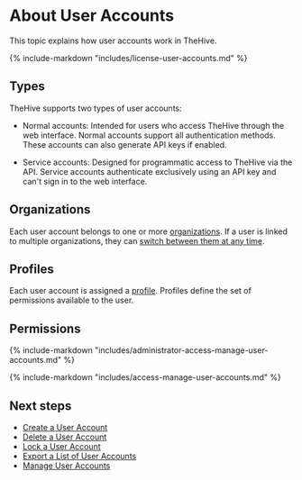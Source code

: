 # About User Accounts

This topic explains how user accounts work in TheHive.

{% include-markdown "includes/license-user-accounts.md" %}

## Types

<!-- md:version 5.0 --> 

TheHive supports two types of user accounts:

* Normal accounts: Intended for users who access TheHive through the web interface. Normal accounts support all authentication methods. These accounts can also generate API keys if enabled.

* Service accounts: Designed for programmatic access to TheHive via the API. Service accounts authenticate exclusively using an API key and can't sign in to the web interface.

## Organizations

Each user account belongs to one or more [organizations](../../../../administration/organizations/about-organizations.md). If a user is linked to multiple organizations, they can [switch between them at any time](../../../switch-organizations.md).

## Profiles

Each user account is assigned a [profile](../../../../administration/profiles/about-profiles.md). Profiles define the set of permissions available to the user.

## Permissions

{% include-markdown "includes/administrator-access-manage-user-accounts.md" %}

{% include-markdown "includes/access-manage-user-accounts.md" %}

<h2>Next steps</h2>

* [Create a User Account](create-a-user-account.md)
* [Delete a User Account](delete-a-user-account.md)
* [Lock a User Account](lock-a-user-account.md)
* [Export a List of User Accounts](export-list-user-accounts.md)
* [Manage User Accounts](manage-user-accounts.md)